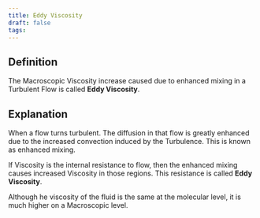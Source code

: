 ```yaml
---
title: Eddy Viscosity
draft: false
tags:
---
```

## Definition
The Macroscopic Viscosity increase caused due to enhanced mixing in a Turbulent Flow is called **Eddy Viscosity**. 

## Explanation
When a flow turns turbulent. The diffusion in that flow is greatly enhanced due to the increased convection induced by the Turbulence. This is known as enhanced mixing.   
  
If Viscosity is the internal resistance to flow, then the enhanced mixing causes increased Viscosity in those regions. This resistance is called **Eddy Viscosity**.  
  
Although he viscosity of the fluid is the same at the molecular level, it is much higher on a Macroscopic level.

